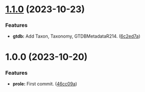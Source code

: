 # [1.1.0](https://github.com/aaronmussig/prole/compare/v1.0.0...v1.1.0) (2023-10-23)


### Features

* **gtdb:** Add Taxon, Taxonomy, GTDBMetadataR214. ([6c2ed7a](https://github.com/aaronmussig/prole/commit/6c2ed7a5a4b78928bc92d9ca48f713cada3e4523))

# 1.0.0 (2023-10-20)


### Features

* **prole:** First commit. ([46cc09a](https://github.com/aaronmussig/prole/commit/46cc09ac886886026fcfcffab95f62193ed42195))
